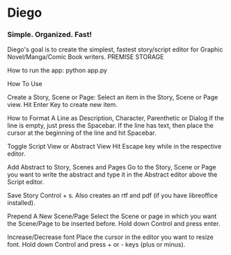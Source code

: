 # Diego
<h3>Simple. Organized. Fast!</h3>

Diego's goal is to create the simplest, fastest story/script editor for Graphic Novel/Manga/Comic Book writers.
PREMISE STORAGE

How to run the app:
python app.py

How To Use

Create a Story, Scene or Page:
Select an item in the Story, Scene or Page view. Hit Enter Key to create new item.

How to Format A Line as Description, Character, Parenthetic or Dialog
If the line is empty, just press the Spacebar. If the line has text, then place the cursor at the beginning of the line and hit Spacebar.

Toggle Script View or Abstract View
Hit Escape key while in the respective editor.

Add Abstract to Story, Scenes and Pages
Go to the Story, Scene or Page you want to write the abstract and type it in the Abstract editor above the Script editor.

Save Story
Control + s.  Also creates an rtf and pdf (if you have libreoffice installed).

Prepend A New Scene/Page
Select the Scene or page in which you want the Scene/Page to be inserted before.  Hold down Control and press enter.

Increase/Decrease font
Place the cursor in the editor you want to resize font. Hold down Control and press + or - keys (plus or minus).